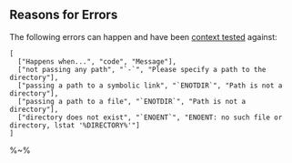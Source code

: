 ## Reasons for Errors

The following errors can happen and have been [context tested](test/spec/errors.js) against:

```table
[
  ["Happens when...", "code", "Message"],
  ["not passing any path", "`-`", "Please specify a path to the directory"],
  ["passing a path to a symbolic link", "`ENOTDIR`", "Path is not a directory"],
  ["passing a path to a file", "`ENOTDIR`", "Path is not a directory"],
  ["directory does not exist", "`ENOENT`", "ENOENT: no such file or directory, lstat '%DIRECTORY%'"]
]
```

%~%